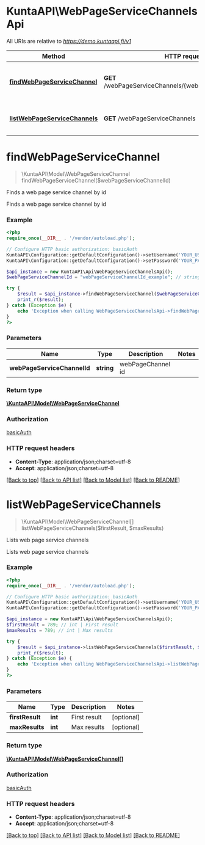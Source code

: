 # KuntaAPI\WebPageServiceChannelsApi

All URIs are relative to *https://demo.kuntaapi.fi/v1*

Method | HTTP request | Description
------------- | ------------- | -------------
[**findWebPageServiceChannel**](WebPageServiceChannelsApi.md#findWebPageServiceChannel) | **GET** /webPageServiceChannels/{webPageServiceChannelId} | Finds a web page service channel by id
[**listWebPageServiceChannels**](WebPageServiceChannelsApi.md#listWebPageServiceChannels) | **GET** /webPageServiceChannels | Lists web page service channels


# **findWebPageServiceChannel**
> \KuntaAPI\Model\WebPageServiceChannel findWebPageServiceChannel($webPageServiceChannelId)

Finds a web page service channel by id

Finds a web page service channel by id

### Example
```php
<?php
require_once(__DIR__ . '/vendor/autoload.php');

// Configure HTTP basic authorization: basicAuth
KuntaAPI\Configuration::getDefaultConfiguration()->setUsername('YOUR_USERNAME');
KuntaAPI\Configuration::getDefaultConfiguration()->setPassword('YOUR_PASSWORD');

$api_instance = new KuntaAPI\Api\WebPageServiceChannelsApi();
$webPageServiceChannelId = "webPageServiceChannelId_example"; // string | webPageChannel id

try {
    $result = $api_instance->findWebPageServiceChannel($webPageServiceChannelId);
    print_r($result);
} catch (Exception $e) {
    echo 'Exception when calling WebPageServiceChannelsApi->findWebPageServiceChannel: ', $e->getMessage(), PHP_EOL;
}
?>
```

### Parameters

Name | Type | Description  | Notes
------------- | ------------- | ------------- | -------------
 **webPageServiceChannelId** | **string**| webPageChannel id |

### Return type

[**\KuntaAPI\Model\WebPageServiceChannel**](../Model/WebPageServiceChannel.md)

### Authorization

[basicAuth](../../README.md#basicAuth)

### HTTP request headers

 - **Content-Type**: application/json;charset=utf-8
 - **Accept**: application/json;charset=utf-8

[[Back to top]](#) [[Back to API list]](../../README.md#documentation-for-api-endpoints) [[Back to Model list]](../../README.md#documentation-for-models) [[Back to README]](../../README.md)

# **listWebPageServiceChannels**
> \KuntaAPI\Model\WebPageServiceChannel[] listWebPageServiceChannels($firstResult, $maxResults)

Lists web page service channels

Lists web page service channels

### Example
```php
<?php
require_once(__DIR__ . '/vendor/autoload.php');

// Configure HTTP basic authorization: basicAuth
KuntaAPI\Configuration::getDefaultConfiguration()->setUsername('YOUR_USERNAME');
KuntaAPI\Configuration::getDefaultConfiguration()->setPassword('YOUR_PASSWORD');

$api_instance = new KuntaAPI\Api\WebPageServiceChannelsApi();
$firstResult = 789; // int | First result
$maxResults = 789; // int | Max results

try {
    $result = $api_instance->listWebPageServiceChannels($firstResult, $maxResults);
    print_r($result);
} catch (Exception $e) {
    echo 'Exception when calling WebPageServiceChannelsApi->listWebPageServiceChannels: ', $e->getMessage(), PHP_EOL;
}
?>
```

### Parameters

Name | Type | Description  | Notes
------------- | ------------- | ------------- | -------------
 **firstResult** | **int**| First result | [optional]
 **maxResults** | **int**| Max results | [optional]

### Return type

[**\KuntaAPI\Model\WebPageServiceChannel[]**](../Model/WebPageServiceChannel.md)

### Authorization

[basicAuth](../../README.md#basicAuth)

### HTTP request headers

 - **Content-Type**: application/json;charset=utf-8
 - **Accept**: application/json;charset=utf-8

[[Back to top]](#) [[Back to API list]](../../README.md#documentation-for-api-endpoints) [[Back to Model list]](../../README.md#documentation-for-models) [[Back to README]](../../README.md)

